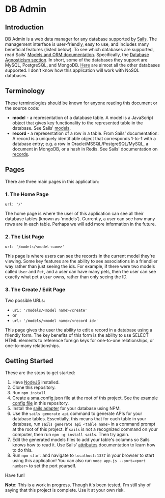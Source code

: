 # DB Admin

## Introduction
DB Admin is a web data manager for any database supported by [Sails](http://sailsjs.com/). The management interface is user-friendly, easy to use, and includes many beneficial features (listed below). To see which databases are supported, read Sails' [Models and ORM documentation](http://sailsjs.com/documentation/concepts/models-and-orm). Specifically, the [Database Agnosticism section](http://sailsjs.com/documentation/concepts/models-and-orm#?database-agnosticism). In short, some of the databases they support are MySQL, PostgreSQL, and MongoDB. [Here](https://www.npmjs.com/search?q=sails%20adapter&page=2&ranking=optimal) are almost all the other databases supported. I don't know how this application will work with NoSQL databases.

## Terminology

These terminologies should be known for anyone reading this document or the source code:

* **model** - a representation of a database table. A model is a JavaScript object that gives key functionality to the represented table in the database. See Sails' [models](http://sailsjs.com/documentation/reference/waterline-orm/models).
* **record** - a representation of a row in a table. From Sails' documentation: A record is a uniquely identifiable object that corresponds 1-to-1 with a database entry; e.g. a row in Oracle/MSSQL/PostgreSQL/MySQL, a document in MongoDB, or a hash in Redis. See Sails' documentation on [records](http://sailsjs.com/documentation/reference/waterline-orm/records).

## Pages

There are three main pages in this application:

### 1. The Home Page

`url: '/'`

The home page is where the user of this application can see all their database tables (known as 'models'). Currently, a user can see how many rows are in each table. Perhaps we will add more information in the future.

### 2. The List Page

`url: '/models/<model-name>'`

This page is where users can see the records in the current model they're viewing. Some key features are the ability to see associations in a friendlier way rather than just seeing the ids. For example, if there were two models called `User` and `Pet`, and a user can have many pets, then the user can see exactly what pet a `User` owns, rather than only seeing the ID.

### 3. The Create / Edit Page

Two possible URLs:

* `uri: '/models/<model name>/create'` 
* or
* `url: '/models/<model name>/<record id>'`

This page gives the user the ability to edit a record in a database using a friendly form. The key benefits of this form is the ability to use SELECT HTML elements to reference foreign keys for one-to-one relationships, or one-to-many relationships.

## Getting Started

These are the steps to get started:

1. Have [NodeJS](https://nodejs.org/en/download/) installed.
2. Clone this repository.
3. Run `npm install`
4. Create a sma.config.json file at the root of this project. See the [example config file](https://github.com/AskYous/sails-my-admin/blob/master/sample-sma.config.json) in this repository.
4. Install the [sails adapter](https://www.npmjs.com/search?q=sails%20adapter) for your database using NPM.
5. Use the `sails generate api` command to generate APIs for your database tables. Essentially, this means that for each table in your database, run `sails generate api <table name>` in a command prompt at the root of this project. If `sails` is not a recognized command on your computer, then run `npm -g install sails`. Then try again.
6. Edit the generated models files to add your table's columns so Sails knows how to read it. Use Sails' [attributes](http://sailsjs.com/documentation/concepts/models-and-orm/attributes) documentation to learn how to do this.
7. Run `npm start` and navigate to `localhost:1337` in your browser to start using this application! You can also run `node app.js --port=<port number>` to set the port yourself.

Have fun!

**Note:** This is a work in progress. Though it's been tested, I'm still shy of saying that this project is complete. Use it at your own risk.
